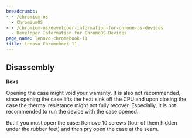 ```yaml
---
breadcrumbs:
- - /chromium-os
  - ChromiumOS
- - /chromium-os/developer-information-for-chrome-os-devices
  - Developer Information for ChromeOS Devices
page_name: lenovo-chromebook-11
title: Lenovo Chromebook 11
---
```


## Disassembly

**Reks**

Opening the case might void your warranty. It is also not recommended, since
opening the case lifts the heat sink off the CPU and upon closing the case the
thermal resistance might not fully recover. Especially, it is not recommended to
run the device with the case opened.

But if you must open the case: Remove 10 screws (four of them hidden under the
rubber feet) and then pry open the case at the seam.
